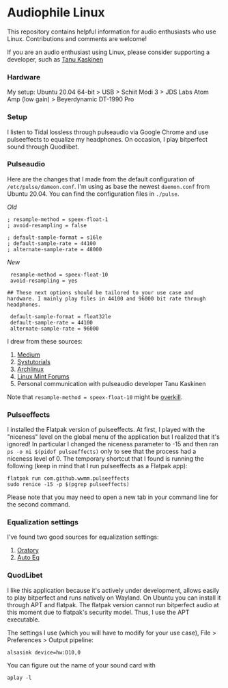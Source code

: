 # Audiophile Linux

This repository contains helpful information for audio enthusiasts who use Linux. Contributions and comments are welcome!

If you are an audio enthusiast using Linux, please consider supporting a developer, such as [Tanu Kaskinen](https://www.patreon.com/tanuk/posts)

### Hardware
My setup:
Ubuntu 20.04 64-bit > USB > Schiit Modi 3 > JDS Labs Atom Amp (low gain) > Beyerdynamic DT-1990 Pro

### Setup
I listen to Tidal lossless through pulseaudio via Google Chrome and use pulseeffects to equalize my headphones. On occasion, I play bitperfect sound through Quodlibet.

### Pulseaudio
Here are the changes that I made from the default configuration of `/etc/pulse/dameon.conf`. I'm using as base the newest `daemon.conf` from Ubuntu 20.04. You can find the configuration files in `./pulse`.

_Old_
```
; resample-method = speex-float-1
; avoid-resampling = false

; default-sample-format = s16le
; default-sample-rate = 44100
; alternate-sample-rate = 48000
```

_New_
```
 resample-method = speex-float-10
 avoid-resampling = yes

## These next options should be tailored to your use case and hardware. I mainly play files in 44100 and 96000 bit rate through headphones.

 default-sample-format = float32le
 default-sample-rate = 44100
 alternate-sample-rate = 96000
```

I drew from these sources:

1. [Medium](https://medium.com/@gamunu/enable-high-quality-audio-on-linux-6f16f3fe7e1f)
2. [Systutorials](https://www.systutorials.com/docs/linux/man/1-pulseaudio/#lbAI)
3. [Archlinux](https://wiki.archlinux.org/index.php/PulseAudio/Troubleshooting)
4. [Linux Mint Forums](https://forums.linuxmint.com/viewtopic.php?t=253225)
5. Personal communication with pulseaudio developer Tanu Kaskinen

Note that `resample-method = speex-float-10` might be [overkill](https://pulseaudio-discuss.freedesktop.narkive.com/KVOBRkZO/patch-2-4-enabled-libsoxr-resampler-backend#post5).


### Pulseeffects
I installed the Flatpak version of pulseeffects. At first, I played with the "niceness" level on the global menu of the application but I realized that it's ignored! In particular I changed the niceness parameter to -15 and then ran `ps -o ni $(pidof pulseeffects)` only to see that the process had a niceness level of 0. The temporary shortcut that I found is running the following (keep in mind that I run pulseeffects as a Flatpak app):

```
flatpak run com.github.wwmm.pulseeffects
sudo renice -15 -p $(pgrep pulseeffects)
```
Please note that you may need to open a new tab in your command line for the second command.

### Equalization settings

I've found two good sources for equalization settings:

1. [Oratory](https://www.reddit.com/r/headphones/comments/9o2f5n/psa_oratory1990s_list_of_eq_presets/)
2. [Auto Eq](https://github.com/jaakkopasanen/AutoEq)

### QuodLibet

I like this application because it's actively under development, allows easily to play bitperfect and runs natively on Wayland. On Ubuntu you can install it through APT and flatpak. The flatpak version cannot run bitperfect audio at this moment due to flatpak's security model. Thus, I use the APT executable.

The settings I use (which you will have to modify for your use case), File > Preferences > Output pipeline:

```
alsasink device=hw:D10,0
```

You can figure out the name of your sound card with
```
aplay -l
```
